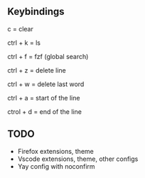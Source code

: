 ## Keybindings
c = clear

ctrl + k = ls

ctrl + f = fzf (global search)

ctrl + z = delete line

ctrl + w = delete last word

ctrl + a = start of the line

ctrol + d = end of the line

## TODO
- Firefox extensions, theme
- Vscode extensions, theme, other configs
- Yay config with noconfirm

